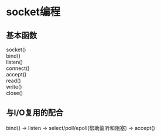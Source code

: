 # socket编程  

## 基本函数  

socket()  
bind()  
listen()  
connect()  
accept()  
read()  
write()  
close()  

## 与I/O复用的配合  

bind() -> listen -> select/poll/epoll(帮助监听和阻塞) -> accept()  
